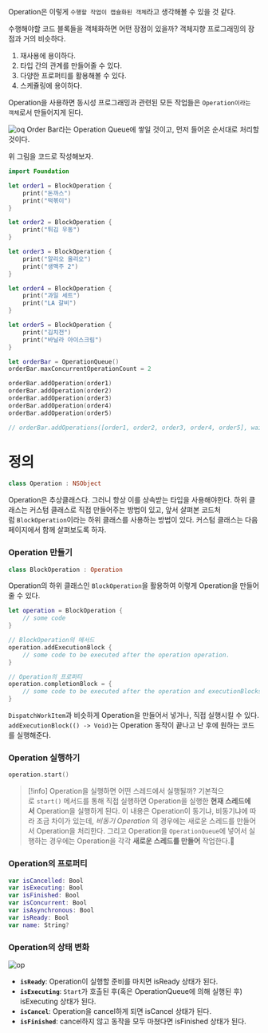 Operation은 이렇게 `수행할 작업이 캡슐화된 객체`라고 생각해볼 수 있을 것 같다.

수행해야할 코드 블록들을 객체화하면 어떤 장점이 있을까? 객체지향 프로그래밍의 장점과 거의 비슷하다.

1. 재사용에 용이하다.
2. 타입 간의 관계를 만들어줄 수 있다.
3. 다양한 프로퍼티를 활용해볼 수 있다.
4. 스케쥴링에 용이하다.

Operation을 사용하면 동시성 프로그래밍과 관련된 모든 작업들은 `Operation이라는 객체`로서 만들어지게 된다.

![oq](https://user-images.githubusercontent.com/73867548/153408968-b42522db-d1e1-43e4-b7a2-8e101cab45d7.png)
Order Bar라는 Operation Queue에 쌓일 것이고, 먼저 들어온 순서대로 처리할 것이다.

위 그림을 코드로 작성해보자.

```swift
import Foundation

let order1 = BlockOperation {
    print("돈까스")
    print("떡볶이")
}

let order2 = BlockOperation {
    print("튀김 우동")
}

let order3 = BlockOperation {
    print("알리오 올리오")
    print("생맥주 2")
}

let order4 = BlockOperation {
    print("과일 세트")
    print("LA 갈비")
}

let order5 = BlockOperation {
    print("김치전")
    print("바닐라 아이스크림")
}

let orderBar = OperationQueue()
orderBar.maxConcurrentOperationCount = 2

orderBar.addOperation(order1)
orderBar.addOperation(order2)
orderBar.addOperation(order3)
orderBar.addOperation(order4)
orderBar.addOperation(order5)

// orderBar.addOperations([order1, order2, order3, order4, order5], waitUntilFinished: true)
```

# 정의

```swift
class Operation : NSObject
```

Operation은 추상클래스다. 그러니 항상 이를 상속받는 타입을 사용해야한다. 하위 클래스는 커스텀 클래스로 직접 만들어주는 방법이 있고, 앞서 살펴본 코드처럼 `BlockOperation`이라는 하위 클래스를 사용하는 방법이 있다. 커스텀 클래스는 다음 페이지에서 함께 살펴보도록 하자.

### Operation 만들기

```swift
class BlockOperation : Operation
```

Operation의 하위 클래스인 `BlockOperation`을 활용하여 이렇게 Operation을 만들어줄 수 있다.

```swift
let operation = BlockOperation {
    // some code
}

// BlockOperation의 메서드
operation.addExecutionBlock {
    // some code to be executed after the operation operation.
}

// Operation의 프로퍼티
operation.completionBlock = {
    // some code to be executed after the operation and executionBlocks
}
```

`DispatchWorkItem`과 비슷하게 Operation을 만들어서 넣거나, 직접 실행시킬 수 있다. `addExecutionBlock(() -> Void)`는 Operation 동작이 끝나고 난 후에 원하는 코드를 실행해준다.

### Operation 실행하기

```swift
operation.start()
```

> [!info] Operation을 실행하면 어떤 스레드에서 실행될까?
> 기본적으로 `start()` 메서드를 통해 직접 실행하면 Operation을 실행한 **현재 스레드에서** Operation을 실행하게 된다. 이 내용은 Operation이 동기냐, 비동기냐에 따라 조금 차이가 있는데, _비동기 Operation_ 의 경우에는 새로운 스레드를 만들어서 Operation을 처리한다. 그리고 Operation을 `OperationQueue`에 넣어서 실행하는 경우에는 Operation을 각각 **새로운 스레드를 만들어** 작업한다.

### Operation의 프로퍼티

```swift
var isCancelled: Bool
var isExecuting: Bool
var isFinished: Bool
var isConcurrent: Bool
var isAsynchronous: Bool
var isReady: Bool
var name: String?
```

### Operation의 상태 변화
![op](https://user-images.githubusercontent.com/73867548/153431140-fe224946-dbe3-4167-8569-0543a653308b.png)
- **`isReady`**: Operation이 실행할 준비를 마치면 isReady 상태가 된다.
- **`isExecuting`**: `Start`가 호출된 후(혹은 OperationQueue에 의해 실행된 후) isExecuting 상태가 된다.
- **`isCancel`**: Operation을 cancel하게 되면 isCancel 상태가 된다.
- **`isFinished`**: cancel하지 않고 동작을 모두 마쳤다면 isFinished 상태가 된다.